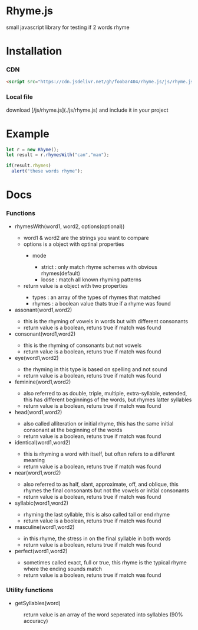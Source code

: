 # Rhyme.js
small javascript library for testing if 2 words rhyme

<h1>Installation</h1>
<h3>CDN</h3>

```html
<script src="https://cdn.jsdelivr.net/gh/foobar404/rhyme.js/js/rhyme.js"></script>
```

<h3>Local file</h3>
</p>download [/js/rhyme.js](./js/rhyme.js) and include it in your project</p> 

<h1>Example</h1>

```javascript
let r = new Rhyme();
let result = r.rhymesWith("can","man");

if(result.rhymes)
  alert("these words rhyme");
```

<h1>Docs</h1>

<h3>Functions</h3>
<ul>
  <li>rhymesWith(word1, word2, options(optional))</li>
  <ul>
    <li>word1 & word2 are the strings you want to compare</li>
    <li>options is a object with optinal properties</li>
    <ul>
      <li>mode</li>
      <ul>
        <li>strict : only match rhyme schemes with obvious rhymes(default)</li>
        <li>loose : match all known rhyming patterns</li>
      </ul>
    </ul>
    <li>return value is a object with two properties</li>
    <ul>
      <li>types : an array of the types of rhymes that matched</li>
      <li>rhymes : a boolean value thats true if a rhyme was found</li>
    </ul>
  </ul>
  <li>assonant(word1,word2)</li>
  <ul>
    <li>this is the rhyming of vowels in words but with different consonants</li>
    <li>return value is a boolean, retuns true if match was found</li>
  </ul>
  <li>consonant(word1,word2)</li>
  <ul>
    <li>this is the rhyming of consonants but not vowels</li>
    <li>return value is a boolean, retuns true if match was found</li>
  </ul>
  <li>eye(word1,word2)</li>
  <ul>
    <li>the rhyming in this type is based on spelling and not sound</li>
    <li>return value is a boolean, retuns true if match was found</li>
  </ul>
  <li>feminine(word1,word2)</li>
  <ul>
    <li>also referred to as double, triple, multiple, extra-syllable, extended, this has different beginnings of the words, but rhymes latter syllables</li>
    <li>return value is a boolean, retuns true if match was found</li>
  </ul>
  <li>head(word1,word2)</li>
  <ul>
    <li>also called alliteration or initial rhyme, this has the same initial consonant at the beginning of the words</li>
    <li>return value is a boolean, retuns true if match was found</li>
  </ul>
  <li>identical(word1,word2)</li>
  <ul>
    <li>this is rhyming a word with itself, but often refers to a different meaning</li>
    <li>return value is a boolean, retuns true if match was found</li>
  </ul>
  <li>near(word1,word2)</li>
  <ul>
    <li>also referred to as half, slant, approximate, off, and oblique, this rhymes the final consonants but not the vowels or initial consonants</li>
    <li>return value is a boolean, retuns true if match was found</li>
  </ul>
  <li>syllabic(word1,word2)</li>
  <ul>
    <li>rhyming the last syllable, this is also called tail or end rhyme</li>
    <li>return value is a boolean, retuns true if match was found</li>
  </ul>
  <li>masculine(word1,word2)</li>
  <ul>
    <li>in this rhyme, the stress in on the final syllable in both words</li>
    <li>return value is a boolean, retuns true if match was found</li>
  </ul>
  <li>perfect(word1,word2)</li>
  <ul>
    <li>sometimes called exact, full or true, this rhyme is the typical rhyme where the ending sounds match</li>
    <li>return value is a boolean, retuns true if match was found</li>
  </ul>
</ul>

<h3>Utility functions</h3>
<ul>
  <li>getSyllables(word)</li>
  <ul>return value is an array of the word seperated into syllables (90% accuracy)</ul>
</ul>


